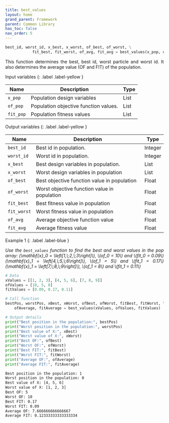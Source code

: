 ```yaml
---
title: best_values
layout: home
grand_parent: Framework
parent: Common Library
has_toc: false
nav_order: 5
---
```


<!--Don't delete ths script-->
<script src = "https://polyfill.io/v3/polyfill.min.js?features=es6"></script>
<script id = "MathJax-script" async src="https://cdn.jsdelivr.net/npm/mathjax@3/es5/tex-mml-chtml.js"></script>
<!--Don't delete ths script-->

```python
best_id, worst_id, x_best, x_worst, of_best, of_worst, \
            fit_best, fit_worst, of_avg, fit_avg = best_values(x_pop, of_pop, fit_pop)
```

<p align = "justify">
    This function determines the best, best id, worst particle and worst id. It also determines the average value (OF and FIT) of the population.
</p>

Input variables
{: .label .label-yellow }

<table style = "width:100%">
    <thead>
      <tr>
        <th>Name</th>
        <th>Description</th>
        <th>Type</th>
      </tr>
    </thead>
    <tr>
        <td><code>x_pop</code></td>
        <td>Population design variables</td>
        <td>List</td>
    </tr>
    <tr>
        <td><code>of_pop</code></td>
        <td>Population objective function values.</td>
        <td>List</td>
    </tr>  
    <tr>
        <td><code>fit_pop</code></td>
        <td>Population fitness values</td>
        <td>List</td>
    </tr>  
</table>

Output variables
{: .label .label-yellow }

<table style = "width:100%">
    <thead>
      <tr>
        <th>Name</th>
        <th>Description</th>
        <th>Type</th>
      </tr>
    </thead>
    <tr>
        <td><code>best_id</code></td>
        <td>Best id in population.</td>
        <td>Integer</td>
    </tr>
    <tr>
        <td><code>worst_id</code></td>
        <td>Worst id in population.</td>
        <td>Integer</td>
    </tr>
    <tr>
        <td><code>x_best</code></td>
        <td>Best design variables in population.</td>
        <td>List</td>
    </tr>
    <tr>
        <td><code>x_worst</code></td>
        <td>Worst design variables in population</td>
        <td>List</td>
    </tr>
    <tr>
        <td><code>of_best</code></td>
        <td>Best objective function value in population</td>
        <td>Float</td>
    </tr>
    <tr>
        <td><code>of_worst</code></td>
        <td>Worst objective function value in population</td>
        <td>Float</td>
    </tr>
    <tr>
        <td><code>fit_best</code></td>
        <td>Best fitness value in population</td>
        <td>Float</td>
    </tr>
    <tr>
        <td><code>fit_worst</code></td>
        <td>Worst fitness value in population</td>
        <td>Float</td>
    </tr>
    <tr>
        <td><code>of_avg</code></td>
        <td>Average objective function value</td>
        <td>Float</td>
    </tr>
    <tr>
        <td><code>fit_avg</code></td>
        <td>Average fitness value</td>
        <td>Float</td>
    </tr>
</table>

Example 1
{: .label .label-blue }

<p align = "justify">
  <i>
    Use the <code>best_values</code> function to find the best and worst values in the pop array:
    (\mathbf{x}_0 = \left[1,\;2,\;3\right]\), \(of_0 = 10\) and \(fit_0 = 0.09\)
    (\mathbf{x}_1 = \left[4,\;5,\;6\right]\), \(of_1 = 5\) and \(fit_1 = 0.17\)
    (\mathbf{x}_1 = \left[7,\;8,\;9\right]\), \(of_1 = 8\) and \(fit_1 = 0.11\)
  </i>
</p>

```python
# Data
xValues = [[1, 2, 3], [4, 5, 6], [7, 8, 9]]
ofValues = [10, 5, 8]
fitValues = [0.09, 0.17, 0.11]

# Call function
bestPos, worstPos, xBest, xWorst, ofBest, ofWorst, fitBest, fitWorst, \
    ofAverage, fitAverage = best_values(xValues, ofValues, fitValues)

# Output details
print("Best position in the population:", bestPos)
print("Worst position in the population:", worstPos)
print("Best value of X:", xBest)
print("Worst value of X:", xWorst)
print("Best OF:", ofBest)
print("Worst OF:", ofWorst)
print("Best FIT:", fitBest)
print("Worst FIT:", fitWorst)
print("Average OF:", ofAverage)
print("Average FIT:", fitAverage)
```

```bash
Best position in the population: 1
Worst position in the population: 0
Best value of X: [4, 5, 6]
Worst value of X: [1, 2, 3]
Best OF: 5
Worst OF: 10
Best FIT: 0.17
Worst FIT: 0.09
Average OF: 7.666666666666667
Average FIT: 0.12333333333333334
```
